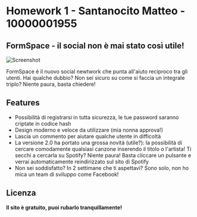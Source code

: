 # Homework 1 - Santanocito Matteo - 10000001955
## FormSpace - il social non è mai stato così utile!
![Screenshot](homepage1.png) 

FormSpace è il nuovo social newtwork che punta all'aiuto reciproco tra gli utenti. 
Hai qualche dubbio? Non sei sicuro su come si faccia un integrale triplo? Niente paura, basta chiedere! 

## Features

- Possibilità di registrarsi in tutta sicurezza, le tue password saranno criptate in codice hash
- Design moderno e veloce da utilizzare (mia nonna approva!)
- Lascia un commento per aiutare qualche utente in difficoltà
- La versione 2.0 ha portato una grossa novità (utile?): la possibilità di cercare comodamente qualsiasi canzone inserendo il titolo o l'artista! 
Ti secchi a cercarla su Spotify? Niente paura! Basta cliccare un pulsante e verrai automaticamente reindirizzato sul sito di Spotify
- Non sei soddisfatto? In 2 settimane che ti aspettavi? Sono solo, non ho mica un team di sviluppo come Facebook!

## Licenza

**Il sito è gratuito, puoi rubarlo tranquillamente!**
